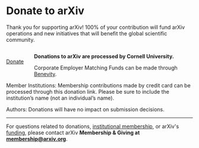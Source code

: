 Donate to arXiv
======

<p style="margin-bottom: 2em;">Thank you for supporting arXiv! 100% of your contribution will fund arXiv operations and new initiatives that will benefit the global scientific community.</p>

<p style="float: left; margin-right: 2em; margin-bottom: 2em;"><a class="button is-large is-link" href="https://securelb.imodules.com/s/1717/alumni/event.aspx?sid=1717&gid=2&pgid=22315&cid=35778&dids=276&bledit=1&sort=1">Donate</a></p>

**Donations to arXiv are processed by Cornell University.**

Corporate Employer Matching Funds can be made through [Benevity](https://causes.benevity.org/causes/840-150532082/project/3FK1YBQWRZ).

Member Institutions: Membership contributions made by credit card can be processed through this donation link. Please be sure to include the institution’s name (not an individual’s name).

Authors: Donations will have no impact on submission decisions.

---

For questions related to donations, [institutional membership](/about/membership), or arXiv's [funding](/about/funding), please contact arXiv **Membership & Giving at membership@arxiv.org**.
